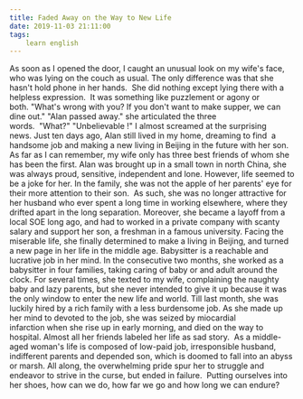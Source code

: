 ```yaml
---
title: Faded Away on the Way to New Life
date: 2019-11-03 21:11:00
tags:
    learn english
---
```

As soon as I opened the door, I caught an unusual look on my wife's face, who was lying on the couch as usual. The only difference was that she hasn't hold phone in her hands.  She did nothing except lying there with a helpless expression.  It was something like puzzlement or agony or both. "What's wrong with you? If you don't want to make supper, we can dine out." "Alan passed away." she articulated the three words.  "What?" "Unbelievable !" I almost screamed at the surprising news. Just ten days ago, Alan still lived in my home, dreaming to find  a handsome job and making a new living in Beijing in the future with her son. As far as I can remember, my wife only has three best friends of whom she has been the first. Alan was brought up in a small town in north China, she was always proud, sensitive, independent and lone. However, life seemed to be a joke for her. In the family, she was not the apple of her parents' eye for their more attention to their son.  As such, she was no longer attractive for her husband who ever spent a long time in working elsewhere, where they drifted apart in the long separation. Moreover, she became a layoff from a local SOE long ago, and had to worked in a private company with scanty salary and support her son, a freshman in a famous university. Facing the miserable life, she finally determined to make a living in Beijing, and turned a new page in her life in the middle age. Babysitter is a reachable and lucrative job in her mind. In the consecutive two months, she worked as a babysitter in four families, taking caring of baby or and adult around the clock. For several times, she texted to my wife, complaining the naughty baby and lazy parents, but she never intended to give it up because it was the only window to enter the new life and world. Till last month, she was luckily hired by a rich family with a less burdensome job. As she made up her mind to devoted to the job, she was seized by miocardial infarction when she rise up in early morning, and died on the way to hospital. Almost all her friends labeled her life as sad story.  As a middle-aged woman's life is composed of low-paid job, irresponsible husband, indifferent parents and depended son, which is doomed to fall into an abyss or marsh. All along, the overwhelming pride spur her to struggle and endeavor to strive in the curse, but ended in failure.  Putting ourselves into her shoes, how can we do, how far we go and how long we can endure? 